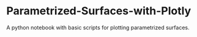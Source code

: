 # Parametrized-Surfaces-with-Plotly
A python notebook with basic scripts for plotting parametrized surfaces.

